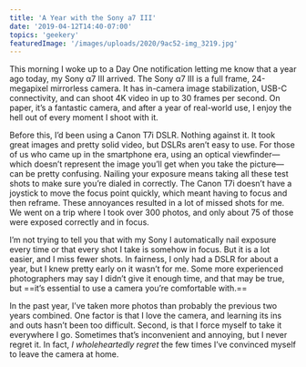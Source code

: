 ```yaml
---
title: 'A Year with the Sony a7 III'
date: '2019-04-12T14:40-07:00'
topics: 'geekery'
featuredImage: '/images/uploads/2020/9ac52-img_3219.jpg'
---
```


This morning I woke up to a Day One notification letting me know that a year ago today, my Sony α7 III arrived. The Sony α7 III is a full frame, 24-megapixel mirrorless camera. It has in-camera image stabilization, USB-C connectivity, and can shoot 4K video in up to 30 frames per second. On paper, it’s a fantastic camera, and after a year of real-world use, I enjoy the hell out of every moment I shoot with it.

Before this, I’d been using a Canon T7i DSLR. Nothing against it. It took great images and pretty solid video, but DSLRs aren’t easy to use. For those of us who came up in the smartphone era, using an optical viewfinder—which doesn’t represent the image you’ll get when you take the picture—can be pretty confusing. Nailing your exposure means taking all these test shots to make sure you’re dialed in correctly. The Canon T7i doesn’t have a joystick to move the focus point quickly, which meant having to focus and then reframe. These annoyances resulted in a lot of missed shots for me. We went on a trip where I took over 300 photos, and only about 75 of those were exposed correctly and in focus.

I’m not trying to tell you that with my Sony I automatically nail exposure every time or that every shot I take is somehow in focus. But it is a lot easier, and I miss fewer shots. In fairness, I only had a DSLR for about a year, but I knew pretty early on it wasn’t for me. Some more experienced photographers may say I didn’t give it enough time, and that may be true, but ==it’s essential to use a camera you’re comfortable with.==

In the past year, I’ve taken more photos than probably the previous two years combined. One factor is that I love the camera, and learning its ins and outs hasn’t been too difficult. Second, is that I force myself to take it everywhere I go. Sometimes that’s inconvenient and annoying, but I never regret it. In fact, *I wholeheartedly regret* the few times I’ve convinced myself to leave the camera at home.
